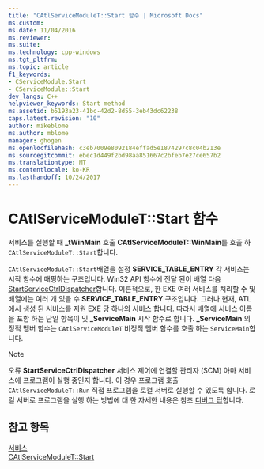 ```yaml
---
title: "CAtlServiceModuleT::Start 함수 | Microsoft Docs"
ms.custom: 
ms.date: 11/04/2016
ms.reviewer: 
ms.suite: 
ms.technology: cpp-windows
ms.tgt_pltfrm: 
ms.topic: article
f1_keywords:
- CServiceModule.Start
- CServiceModule::Start
dev_langs: C++
helpviewer_keywords: Start method
ms.assetid: b5193a23-41bc-42d2-8d55-3eb43dc62238
caps.latest.revision: "10"
author: mikeblome
ms.author: mblome
manager: ghogen
ms.openlocfilehash: c3eb7009e8092184effad5e1874297c8c04b213e
ms.sourcegitcommit: ebec1d449f2bd98aa851667c2bfeb7e27ce657b2
ms.translationtype: MT
ms.contentlocale: ko-KR
ms.lasthandoff: 10/24/2017
---
```

# <a name="catlservicemoduletstart-function"></a>CAtlServiceModuleT::Start 함수
서비스를 실행할 때 **_tWinMain** 호출 **CAtlServiceModuleT::WinMain**를 호출 하 `CAtlServiceModuleT::Start`합니다.  
  
 `CAtlServiceModuleT::Start`배열을 설정 **SERVICE_TABLE_ENTRY** 각 서비스는 시작 함수에 매핑하는 구조입니다. Win32 API 함수에 전달 된이 배열 다음 [StartServiceCtrlDispatcher](http://msdn.microsoft.com/library/windows/desktop/ms686324)합니다. 이론적으로, 한 EXE 여러 서비스를 처리할 수 및 배열에는 여러 개 있을 수 **SERVICE_TABLE_ENTRY** 구조입니다. 그러나 현재, ATL에서 생성 된 서비스를 지원 EXE 당 하나의 서비스 합니다. 따라서 배열에 서비스 이름을 포함 하는 단일 항목이 및 **_ServiceMain** 시작 함수로 합니다. **_ServiceMain** 의 정적 멤버 함수는 `CAtlServiceModuleT` 비정적 멤버 함수를 호출 하는 `ServiceMain`합니다.  
  
> [!NOTE]
>  오류 **StartServiceCtrlDispatcher** 서비스 제어에 연결할 관리자 (SCM) 아마 서비스에 프로그램이 실행 중인지 합니다. 이 경우 프로그램 호출 `CAtlServiceModuleT::Run` 직접 프로그램을 로컬 서버로 실행할 수 있도록 합니다. 로컬 서버로 프로그램을 실행 하는 방법에 대 한 자세한 내용은 참조 [디버그 팁](../atl/debugging-tips.md)합니다.  
  
## <a name="see-also"></a>참고 항목  
 [서비스](../atl/atl-services.md)   
 [CAtlServiceModuleT::Start](../atl/reference/catlservicemodulet-class.md#start)

